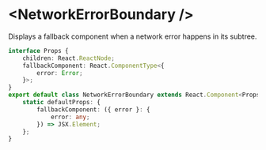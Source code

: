 # \<NetworkErrorBoundary />

Displays a fallback component when a network error happens in its subtree.

```typescript
interface Props {
    children: React.ReactNode;
    fallbackComponent: React.ComponentType<{
        error: Error;
    }>;
}
export default class NetworkErrorBoundary extends React.Component<Props> {
    static defaultProps: {
        fallbackComponent: ({ error }: {
            error: any;
        }) => JSX.Element;
    };
}
```
